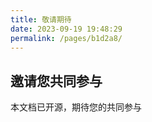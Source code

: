 ```yaml
---
title: 敬请期待
date: 2023-09-19 19:48:29
permalink: /pages/b1d2a8/
---
```


## 邀请您共同参与

本文档已开源，期待您的共同参与
